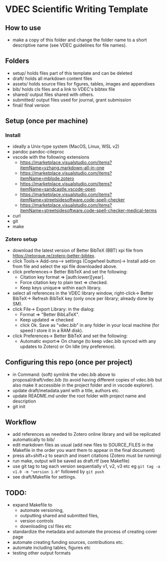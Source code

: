 # VDEC Scientific Writing Template

## How to use
- make a copy of this folder and change the folder name to a short descriptive name (see VDEC guidelines for file names).

## Folders
- setup/ holds files part of this template and can be deleted
- draft/ holds all markdown content files
- assets/ holds source files for figures, tables, images and appendixes 
- bib/ holds cls files and a link to VDEC's bibtex file
- shared/ output files shared with others.
- submitted/ output files used for journal, grant submission
- final/ final version

## Setup (once per machine)
### Install
- ideally a Unix-type system (MacOS, Linux, WSL v2)
- pandoc pandoc-citeproc
- vscode with the following extensions
  - https://marketplace.visualstudio.com/items?itemName=yzhang.markdown-all-in-one
  - https://marketplace.visualstudio.com/items?itemName=mblode.zotero
  - https://marketplace.visualstudio.com/items?itemName=sandcastle.vscode-open
  - https://marketplace.visualstudio.com/items?itemName=streetsidesoftware.code-spell-checker
  - https://marketplace.visualstudio.com/items?itemName=streetsidesoftware.code-spell-checker-medical-terms
- curl
- git
- make
  
### Zotero setup 
- download the latest version of Better BibTeX (BBT) xpi file from https://retorque.re/zotero-better-bibtex.
- click Tools-> Add-ons--> settings (Cogwheel button)-> Install add-on from file and select the xpi file downloaded above.
- click preferences-> Better BibTeX and set the following:
  - Citation key format => [auth:lower][year].
  - Force citation key to plain text => checked.
  - Keep keys unique=> within each library.
- select all references in the VDEC library window, right-click-> Better BibTeX-> Refresh BibTeX key (only once per library; already done by SM).
- click File-> Export Library: in the dialog:
  - Format => "Better BibLaTeX".
  - Keep updated => checked
  - click Ok. Save as "vdec.bib" in any folder in your local machine (for speed I store it in a RAM disk).
- click Preferences-> Better BibTeX and set the following:
  - Automatic export=> On change (to keep vdec.bib synced with any updates to Zotero) or On Idle (my preference).

## Configuring this repo (once per project)
- in Command: (soft) symlink the vdec.bib above to proposal/draft/vdec.bib (to avoid having different copies of vdec.bib but also make it accessible in the project folder and in vscode explorer).
- update draft/metadata.yaml with a title, authors etc.
- update README.md under the root folder with project name and description
- git init

## Workflow
- add references as needed to Zotero online library and will be replicated automatically to bib/ 
- edit markdown files as usual (add new files to SOURCE_FILES in the Makefile in the order you want them to appear in the final document)
- press alt+shift+z to search and insert citations (Zotero must be running) 
- run make, output will be saved as draft.rtf (see Makefile)
- use git tag to tag each version sequentially v1, v2, v3 etc eg `git tag -a v1.0 -m "version 1.0"` followed by `git push`
- see draft/Makefile for settings.

## TODO:
- expand Makefile to 
  - automate versioning, 
  - outputting shared and submitted files, 
  - version controls
  - downloading csl files etc
- standardize the metadata and automate the process of creating cover page
- automate creating funding sources, contributions etc.
- automate including tables, figures etc
- testing other output formats